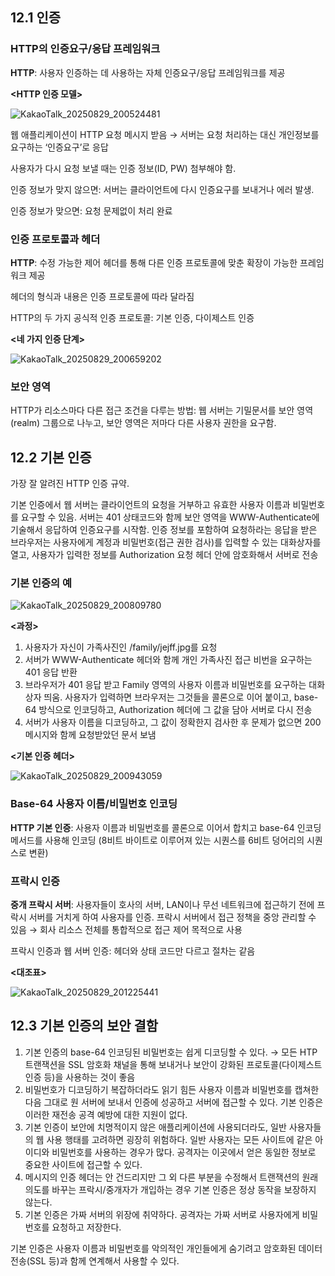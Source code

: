 ## 12.1 인증

### HTTP의 인증요구/응답 프레임워크

**HTTP**: 사용자 인증하는 데 사용하는 자체 인증요구/응답 프레임워크를 제공

**<HTTP 인증 모델>**

![KakaoTalk_20250829_200524481](https://github.com/user-attachments/assets/7fce268a-fd65-4daf-8482-db8c7afa8d0f)


웹 애플리케이션이 HTTP 요청 메시지 받음 → 서버는 요청 처리하는 대신 개인정보를 요구하는 ‘인증요구’로 응답

사용자가 다시 요청 보낼 때는 인증 정보(ID, PW) 첨부해야 함.

인증 정보가 맞지 않으면: 서버는 클라이언트에 다시 인증요구를 보내거나 에러 발생.

인증 정보가 맞으면: 요청 문제없이 처리 완료

### 인증 프로토콜과 헤더

**HTTP**: 수정 가능한 제어 헤더를 통해 다른 인증 프로토콜에 맞춘 확장이 가능한 프레임워크 제공

헤더의 형식과 내용은 인증 프로토콜에 따라 달라짐

HTTP의 두 가지 공식적 인증 프로토콜: 기본 인증, 다이제스트 인증

**<네 가지 인증 단계>**

![KakaoTalk_20250829_200659202](https://github.com/user-attachments/assets/1210ce5a-a445-4569-93b8-a427cc7ff12e)


### 보안 영역

HTTP가 리소스마다 다른 접근 조건을 다루는 방법: 웹 서버는 기밀문서를 보안 영역(realm) 그룹으로 나누고, 보안 영역은 저마다 다른 사용자 권한을 요구함.

## 12.2 기본 인증

가장 잘 알려진 HTTP 인증 규약.

기본 인증에서 웹 서버는 클라이언트의 요청을 거부하고 유효한 사용자 이름과 비밀번호를 요구할 수 있음. 서버는 401 상태코드와 함께 보안 영역을 WWW-Authenticate에 기술해서 응답하여 인증요구를 시작함. 인증 정보를 포함하여 요청하라는 응답을 받은 브라우저는 사용자에게 계정과 비밀번호(접근 권한 검사)를 입력할 수 있는 대화상자를 열고, 사용자가 입력한 정보를 Authorization 요청 헤더 안에 암호화해서 서버로 전송

### 기본 인증의 예

![KakaoTalk_20250829_200809780](https://github.com/user-attachments/assets/855a098d-72b0-4e6d-b679-56a6c27fb0c4)


**<과정>**

1. 사용자가 자신이 가족사진인 /family/jejff.jpg를 요청
2. 서버가 WWW-Authenticate 헤더와 함께 개인 가족사진 접근 비번을 요구하는 401 응답 반환
3. 브라우저가 401 응답 받고 Family 영역의 사용자 이름과 비밀번호를 요구하는 대화상자 띄움. 사용자가 입력하면 브라우저는 그것들을 콜론으로 이어 붙이고, base-64 방식으로 인코딩하고, Authorization 헤더에 그 값을 담아 서버로 다시 전송
4. 서버가 사용자 이름을 디코딩하고, 그 값이 정확한지 검사한 후 문제가 없으면 200 메시지와 함께 요청받았던 문서 보냄

**<기본 인증 헤더>**

![KakaoTalk_20250829_200943059](https://github.com/user-attachments/assets/61797055-6b23-4ae6-9304-cf103dcfa968)


### Base-64 사용자 이름/비밀번호 인코딩

**HTTP 기본 인증**: 사용자 이름과 비밀번호를 콜론으로 이어서 합치고 base-64 인코딩 메서드를 사용해 인코딩 (8비트 바이트로 이루어져 있는 시퀀스를 6비트 덩어리의 시퀀스로 변환)

### 프락시 인증

**중개 프락시 서버**: 사용자들이 호사의 서버, LAN이나 무선 네트워크에 접근하기 전에 프락시 서버를 거치게 하여 사용자를 인증. 프락시 서버에서 접근 정책을 중앙 관리할 수 있음 → 회사 리소스 전체를 통합적으로 접근 제어 목적으로 사용

프락시 인증과 웹 서버 인증: 헤더와 상태 코드만 다르고 절차는 같음

**<대조표>**

![KakaoTalk_20250829_201225441](https://github.com/user-attachments/assets/d13b597e-f4cb-40f8-bf5d-97bd4492be39)


## 12.3 기본 인증의 보안 결함

1. 기본 인증의 base-64 인코딩된 비밀번호는 쉽게 디코딩할 수 있다. → 모든 HTP 트랜잭션을 SSL 암호화 채널을 통해 보내거나 보안이 강화된 프로토콜(다이제스트 인증 등)을 사용하는 것이 좋음
2. 비밀번호가 디코딩하기 복잡하더라도 읽기 힘든 사용자 이름과 비밀번호를 캡쳐한 다음 그대로 원 서버에 보내서 인증에 성공하고 서버에 접근할 수 있다. 기본 인증은 이러한 재전송 공격 예방에 대한 지원이 없다.
3. 기본 인증이 보안에 치명적이지 않은 애플리케이션에 사용되더라도, 일반 사용자들의 웹 사용 행태를 고려하면 굉장히 위험하다. 일반 사용자는 모든 사이트에 같은 아이디와 비밀번호를 사용하는 경우가 많다. 공격자는 이곳에서 얻은 동일한 정보로 중요한 사이트에 접근할 수 있다.
4. 메시지의 인증 헤더는 안 건드리지만 그 외 다른 부분을 수정해서 트랜잭션의 원래 의도를 바꾸는 프락시/중개자가 개입하는 경우 기본 인증은 정상 동작을 보장하지 않는다.
5. 기본 인증은 가짜 서버의 위장에 취약하다. 공격자는 가짜 서버로 사용자에게 비밀번호를 요청하고 저장한다.

기본 인증은 사용자 이름과 비밀번호를 악의적인 개인들에게 숨기려고 암호화된 데이터 전송(SSL 등)과 함께 연계해서 사용할 수 있다.
